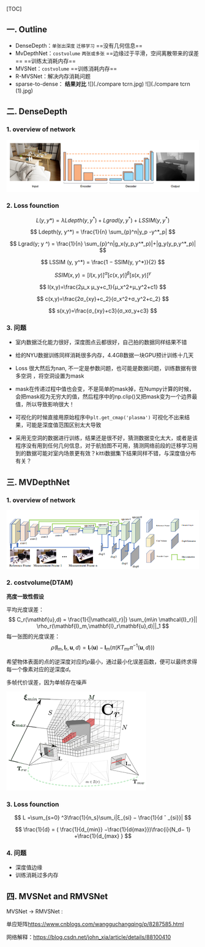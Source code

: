 [TOC]

## 一.  Outline

+ DenseDepth：`单张出深度` `迁移学习`  ==没有几何信息==
+ MvDepthNet：`costvolume` `两张或多张`  ==边缘过于平滑，空间离散带来的误差==   ==训练太消耗内存==
+ MVSNet：`costvolume`  ==训练消耗内存==
+ R-MVSNet：解决内存消耗问题
+ sparse-to-dense：
**结果对比**
![](./compare tcrn.jpg)
![](./compare tcrn (1).jpg)
## 二. DenseDepth

### 1. overview of network

![](./3.png)

### 2. Loss founction

$$
L(y, y*) = λLdepth(y, y^*) + Lgrad(y, y^*) + LSSIM (y, y^*)
$$

$$
Ldepth(y, y^*) = \frac{1}{n} \sum_{p}^n|y_p -y^*_p|
$$

$$
Lgrad(y; y ^) = \frac{1}{n} \sum_{p}^n|g_x(y_p,y^*_p)|+|g_y(y_p,y^*_p)|
$$

$$
LSSIM (y, y^*) = \frac{1 − SSIM(y, y^*)}{2}
$$

$$
SSIM(x,y)=[l(x,y)]^α[c(x,y)]^β[s(x,y)]^γ
$$

$$
l(x,y)=\frac{2μ_x μ_y+c_1}{μ_x^2+μ_y^2+c1}
$$

$$
c(x,y)=\frac{2σ_{xy}+c_2}{σ_x^2+σ_y^2+c_2}
$$

$$
s(x,y)=\frac{σ_{xy}+c3}{σ_xσ_y+c3}
$$

### 3. 问题

+ 室内数据泛化能力很好，深度图点云都很好，自己拍的数据同样结果不错
+ 给的NYU数据训练同样消耗很多内存，4.4GB数据一块GPU预计训练十几天

+ Loss 很大然后为nan, 不一定是参数问题，也可能是数据问题，训练数据有很多空洞 ，将空洞设置为mask
+ mask在传递过程中值也会变，不是简单的mask掉，在Numpy计算的时候，会把mask视为无穷大的值，然后程序中的np.clip()又把mask变为一个边界最值，所以导致影响很大！
+ 可视化的时候直接用原始程序中`plt.get_cmap('plasma')` 可视化不出来结果，可能是深度值范围区别太大导致
+ 采用无空洞的数据进行训练，结果还是很不好，猜测数据变化太大，或者是该程序没有用到任何几何信息，对于航拍图不可用，猜测网络前段的迁移学习用到的数据可能对室内场景更有效？kitti数据集下结果同样不错，与深度值分布有关？

## 三. MVDepthNet

### 1. overview of network

![](./module_arc.png)

### 2. costvolume(DTAM)

**亮度一致性假设**

平均光度误差：
$$
C_r(\mathbf{u},d)  = \frac{1}{|\mathcal{I_r}|} \sum_{m\in \mathcal{I}_r}|| \rho_r(\mathbf{I}_m,\mathbf{I}_r\mathbf{u},d)||_1
$$
每一张图的光度误差：
$$
\rho(\mathbf{I}_m,\mathbf{I}_r,\mathbf{u},d) = \mathbf{I}_r( \mathbf{u}) - \mathbf{I}_m(\pi(KT_{mr}\pi^{-1}(\mathbf{u},d)))
$$


希望物体表面的点的逆深度对应的$\rho$最小，通过最小化误差函数，便可以最终求得每一个像素对应的逆深度$d$。

多帧代价误差，因为单帧存在噪声

![](./dtam.png)

### 3. Loss founction

$$
L =\sum_{s=0} ^3\frac{1}{n_s}\sum_i|ξ_{si} − \frac{1}{d ˆ _{si}}|
$$

$$
\frac{1}{d} = ( \frac{1}{d_{min}} −\frac{1}{d{max}})\frac{i}{N_d− 1} +\frac{1}{d_{max} }
$$

### 4. 问题

+ 深度值边缘
+ 训练消耗过多内存

## 四. MVSNet and RMVSNet

MVSNet -> RMVSNet : 

单应矩阵<https://www.cnblogs.com/wangguchangqing/p/8287585.html>

网络解释：<https://blog.csdn.net/john_xia/article/details/88100410>